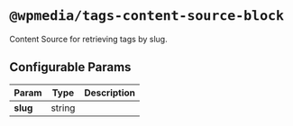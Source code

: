 # `@wpmedia/tags-content-source-block`

Content Source for retrieving tags by slug.

## Configurable Params

| **Param** | **Type** | **Description** |
| --------- | -------- | --------------- |
| **slug**  | string   |                 |
